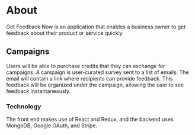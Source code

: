 # About

Get Feedback Now is an application that enables a business owner to get feedback about their product or service quickly.

## Campaigns

Users will be able to purchase credits that they can exchange for campaigns. A campaign is user-curated survey sent to a list of emails. The email will contain a link where recipients can provide feedback. This feedback will be organized under the campaign, allowing the user to see feedback instantaneously.

### Technology

The front end makes use of React and Redux, and the backend uses MongoDB, Google OAuth, and Stripe.